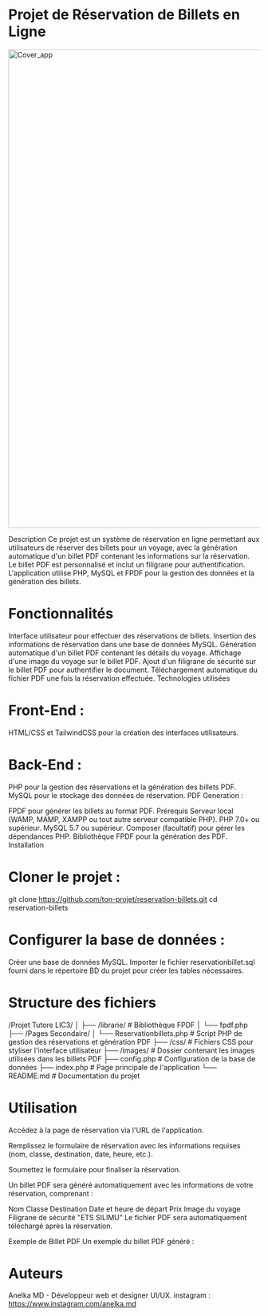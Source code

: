  # Projet de Réservation de Billets en Ligne

<img width="959" alt="Cover_app" src="https://github.com/user-attachments/assets/8fb89db9-0f5d-4eb4-9e26-52b6a5d556fd">


 
Description
Ce projet est un système de réservation en ligne permettant aux utilisateurs de réserver des billets pour un voyage, avec la génération automatique d'un billet PDF contenant les informations sur la réservation. Le billet PDF est personnalisé et inclut un filigrane pour authentification. L'application utilise PHP, MySQL et FPDF pour la gestion des données et la génération des billets.

 # Fonctionnalités

Interface utilisateur pour effectuer des réservations de billets.
Insertion des informations de réservation dans une base de données MySQL.
Génération automatique d'un billet PDF contenant les détails du voyage.
Affichage d'une image du voyage sur le billet PDF.
Ajout d'un filigrane de sécurité sur le billet PDF pour authentifier le document.
Téléchargement automatique du fichier PDF une fois la réservation effectuée.
Technologies utilisées

 # Front-End :

HTML/CSS et TailwindCSS pour la création des interfaces utilisateurs.

# Back-End :

PHP pour la gestion des réservations et la génération des billets PDF.
MySQL pour le stockage des données de réservation.
PDF Generation :

FPDF pour générer les billets au format PDF.
Prérequis
Serveur local (WAMP, MAMP, XAMPP ou tout autre serveur compatible PHP).
PHP 7.0+ ou supérieur.
MySQL 5.7 ou supérieur.
Composer (facultatif) pour gérer les dépendances PHP.
Bibliothèque FPDF pour la génération des PDF.
Installation

# Cloner le projet :

git clone https://github.com/ton-projet/reservation-billets.git
cd reservation-billets

# Configurer la base de données :

Créer une base de données MySQL.
Importer le fichier reservationbillet.sql fourni dans le répertoire BD du projet pour créer les tables nécessaires.

 # Structure des fichiers

 /Projet Tutore LIC3/
│
├── /librarie/              # Bibliothèque FPDF
│   └── fpdf.php
├── /Pages Secondaire/
│   └── Reservationbillets.php # Script PHP de gestion des réservations et génération PDF
├── /css/                   # Fichiers CSS pour styliser l'interface utilisateur
├── /images/                # Dossier contenant les images utilisées dans les billets PDF
├── config.php              # Configuration de la base de données
├── index.php               # Page principale de l'application
└── README.md               # Documentation du projet

 # Utilisation
Accédez à la page de réservation via l'URL de l'application.

Remplissez le formulaire de réservation avec les informations requises (nom, classe, destination, date, heure, etc.).

Soumettez le formulaire pour finaliser la réservation.

Un billet PDF sera généré automatiquement avec les informations de votre réservation, comprenant :

Nom
Classe
Destination
Date et heure de départ
Prix
Image du voyage
Filigrane de sécurité "ETS SILIMU"
Le fichier PDF sera automatiquement téléchargé après la réservation.

Exemple de Billet PDF
Un exemple du billet PDF généré :

# Auteurs

Anelka MD - Développeur web et designer UI/UX.
instagram : https://www.instagram.com/anelka.md



